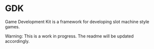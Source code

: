 ﻿# GDK
Game Development Kit is a framework for developing slot machine style games.

Warning: This is a work in progress. The readme will be updated accordingly.




